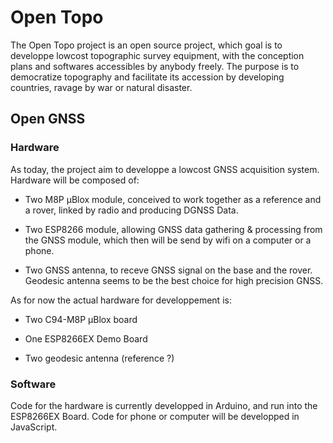 # Open Topo 

The Open Topo project is an open source project, which goal is to developpe lowcost topographic survey equipment, with the conception plans and softwares accessibles by anybody freely.  The purpose is to democratize topography and facilitate its accession by developing countries, ravage by war or natural disaster. 

## Open GNSS

### Hardware

As today, the project aim to developpe a lowcost GNSS acquisition system. Hardware will be composed of:

- Two M8P µBlox module, conceived to work together as a reference and a rover, linked by radio and producing DGNSS Data. 

- Two ESP8266 module, allowing GNSS data gathering & processing from the GNSS module, which then will be send by wifi on a computer or a phone.

- Two GNSS antenna, to receve GNSS signal on the base and the rover. Geodesic antenna seems to be the best choice for high precision GNSS.

As for now the actual hardware for developpement is: 

- Two C94-M8P µBlox board

- One ESP8266EX Demo Board

- Two geodesic antenna (reference ?)

### Software

Code for the hardware is currently developped in Arduino, and run into the ESP8266EX Board. 
Code for phone or computer will be developped in JavaScript.

